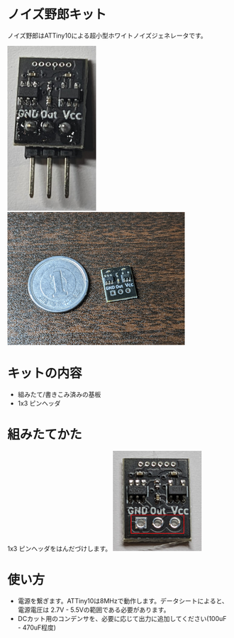 # ノイズ野郎キット

ノイズ野郎はATTiny10による超小型ホワイトノイズジェネレータです。

![](img/noise_guy.png)
![](img/noise_guy2.png)

# キットの内容

- 組みたて/書きこみ済みの基板
- 1x3 ピンヘッダ

# 組みたてかた

1x3 ピンヘッダをはんだづけします。
![](img/soldering_point.png)

# 使い方

- 電源を繋ぎます。ATTiny10は8MHzで動作します。データシートによると、電源電圧は 2.7V - 5.5Vの範囲である必要があります。
- DCカット用のコンデンサを、必要に応じて出力に追加してください(100uF - 470uF程度)
